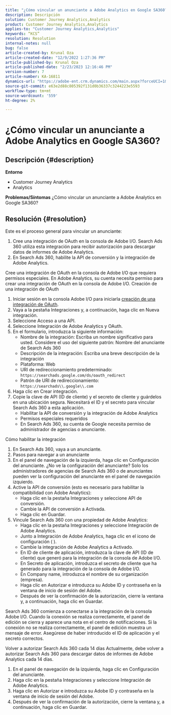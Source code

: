 ```yaml
---
title: "¿Cómo vincular un anunciante a Adobe Analytics en Google SA360?"
description: Descripción
solution: Customer Journey Analytics,Analytics
product: Customer Journey Analytics,Analytics
applies-to: "Customer Journey Analytics,Analytics"
keywords: “KCS”
resolution: Resolution
internal-notes: null
bug: false
article-created-by: Krunal Oza
article-created-date: "12/9/2022 1:27:36 PM"
article-published-by: Krunal Oza
article-published-date: "2/23/2023 12:16:46 PM"
version-number: 7
article-number: KA-16811
dynamics-url: "https://adobe-ent.crm.dynamics.com/main.aspx?forceUCI=1&pagetype=entityrecord&etn=knowledgearticle&id=1c9ce939-c577-ed11-81aa-6045bd006149"
source-git-commit: e63e2d88c805392f131d0b36337c3244223e5593
workflow-type: tm+mt
source-wordcount: '559'
ht-degree: 2%

---
```


# ¿Cómo vincular un anunciante a Adobe Analytics en Google SA360?

## Descripción {#description}

<b>Entorno</b>
- Customer Journey Analytics
- Analytics



<b>Problemas/Síntomas</b>
¿Cómo vincular un anunciante a Adobe Analytics en Google SA360?


## Resolución {#resolution}


Este es el proceso general para vincular un anunciante:

1. Cree una integración de OAuth en la consola de Adobe I/O. Search Ads 360 utiliza esta integración para recibir autorización para descargar datos de informes de Adobe Analytics.
2. En Search Ads 360, habilite la API de conversión y la integración de Adobe Analytics.


Cree una integración de OAuth en la consola de Adobe I/O que requiera permisos especiales. En Adobe Analytics, su cuenta necesita permiso para crear una integración de OAuth en la consola de Adobe I/O. Creación de una integración de OAuth

1. Iniciar sesión en la consola Adobe I/O para iniciarla [creación de una integración de OAuth](https://developer.adobe.com/developer-console/docs/guides/#!AdobeDocs/adobeio-auth/master/AuthenticationOverview/OAuthIntegration.md).
2. Vaya a la pestaña Integraciones y, a continuación, haga clic en Nueva integración.
3. Seleccione Acceso a una API.
4. Seleccione Integración de Adobe Analytics y OAuth.
5. En el formulario, introduzca la siguiente información:
   - Nombre de la integración: Escriba un nombre significativo para usted. Considere el uso del siguiente patrón: Nombre del anunciante de Search Ads 360
   - Descripción de la integración: Escriba una breve descripción de la integración
   - Plataforma: Web
   - URI de redireccionamiento predeterminado: `https://searchads.google.com/ds/oauth_redirect`
   - Patrón de URI de redireccionamiento: `https://searchads\\.google\\.com`
6. Haga clic en Crear integración.
7. Copie la clave de API (ID de cliente) y el secreto de cliente y guárdelos en una ubicación segura. Necesitará el ID y el secreto para vincular Search Ads 360 a esta aplicación.
   - Habilitar la API de conversión y la integración de Adobe Analytics
   - Permisos especiales requeridos
   - En Search Ads 360, su cuenta de Google necesita permiso de administrador de agencias o anunciante.


Cómo habilitar la integración

1. En Search Ads 360, vaya a un anunciante.
2. Pasos para navegar a un anunciante
3. En el panel de navegación de la izquierda, haga clic en Configuración del anunciante.    ¿No ve la configuración del anunciante? Solo los administradores de agencias de Search Ads 360 o de anunciantes pueden ver la configuración del anunciante en el panel de navegación izquierdo.
4. Active la API de conversión (esto es necesario para habilitar la compatibilidad con Adobe Analytics):
   - Haga clic en la pestaña Integraciones y seleccione API de conversión.
   - Cambie la API de conversión a Activada.
   - Haga clic en Guardar.
5. Vincule Search Ads 360 con una propiedad de Adobe Analytics:
   - Haga clic en la pestaña Integraciones y seleccione Integración de Adobe Analytics.
   - Junto a Integración de Adobe Analytics, haga clic en el icono de configuración ( ).
   - Cambie la integración de Adobe Analytics a Activado.
   - En ID de cliente de aplicación, introduzca la clave de API (ID de cliente) que generó para la integración de la consola de Adobe I/O.
   - En Secreto de aplicación, introduzca el secreto de cliente que ha generado para la integración de la consola de Adobe I/O.
   - En Company name, introduzca el nombre de su organización (empresa).
   - Haga clic en Autorizar e introduzca su Adobe ID y contraseña en la ventana de inicio de sesión del Adobe.
   - Después de ver la confirmación de la autorización, cierre la ventana y, a continuación, haga clic en Guardar.


Search Ads 360 comienza a conectarse a la integración de la consola Adobe I/O. Cuando la conexión se realiza correctamente, el panel de edición se cierra y aparece una nota en el centro de notificaciones. Si la conexión no se realiza correctamente, el panel de edición muestra un mensaje de error. Asegúrese de haber introducido el ID de aplicación y el secreto correctos.

Volver a autorizar Search Ads 360 cada 14 días Actualmente, debe volver a autorizar Search Ads 360 para descargar datos de informes de Adobe Analytics cada 14 días.

1. En el panel de navegación de la izquierda, haga clic en Configuración del anunciante.
2. Haga clic en la pestaña Integraciones y seleccione Integración de Adobe Analytics.
3. Haga clic en Autorizar e introduzca su Adobe ID y contraseña en la ventana de inicio de sesión del Adobe.
4. Después de ver la confirmación de la autorización, cierre la ventana y, a continuación, haga clic en Guardar.

